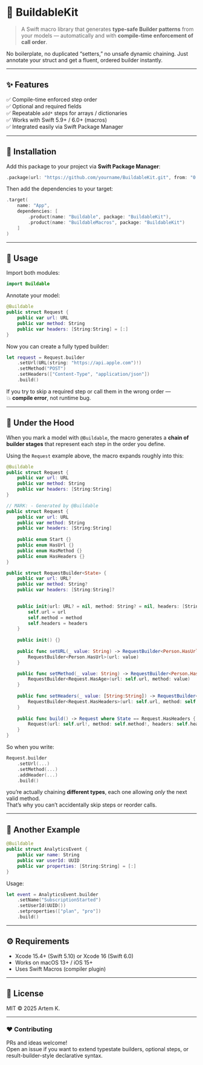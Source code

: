 # 🧱 BuildableKit

> A Swift macro library that generates **type-safe Builder patterns** from your models — automatically and with **compile-time enforcement of call order**.

No boilerplate, no duplicated “setters,” no unsafe dynamic chaining.
Just annotate your struct and get a fluent, ordered builder instantly.

---

## ✨ Features

✅ Compile-time enforced step order  
✅ Optional and required fields  
✅ Repeatable `add*` steps for arrays / dictionaries  
✅ Works with Swift 5.9+ / 6.0+ (macros)  
✅ Integrated easily via Swift Package Manager  

---

## 🧩 Installation

Add this package to your project via **Swift Package Manager**:

```swift
.package(url: "https://github.com/yourname/BuildableKit.git", from: "0.1.5")
```

Then add the dependencies to your target:

```swift
.target(
    name: "App",
    dependencies: [
        .product(name: "Buildable", package: "BuildableKit"),
        .product(name: "BuildableMacros", package: "BuildableKit")
    ]
)
```

---

## 🚀 Usage

Import both modules:

```swift
import Buildable
```

Annotate your model:

```swift
@Buildable
public struct Request {
    public var url: URL
    public var method: String
    public var headers: [String:String] = [:]
}
```

Now you can create a fully typed builder:

```swift
let request = Request.builder
    .setUrl(URL(string: "https://api.apple.com")!)
    .setMethod("POST")
    .setHeaders(["Content-Type", "application/json"])
    .build()
```

If you try to skip a required step or call them in the wrong order —  
💥 **compile error**, not runtime bug.

---

## 🧠 Under the Hood

When you mark a model with `@Buildable`, the macro generates a **chain of builder stages** that represent each step in the order you define.

Using the `Request` example above, the macro expands roughly into this:

```swift
@Buildable
public struct Request {
    public var url: URL
    public var method: String
    public var headers: [String:String]
}

// MARK: - Generated by @Buildable
public struct Request {
    public var url: URL
    public var method: String
    public var headers: [String:String]
    
    public enum Start {}
    public enum HasUrl {}
    public enum HasMethod {}
    public enum HasHeaders {}
}

public struct RequestBuilder<State> {
    public var url: URL?
    public var method: String?
    public var headers: [String:String]?

    
    public init(url: URL? = nil, method: String? = nil, headers: [String : String]) {
        self.url = url
        self.method = method
        self.headers = headers
    }
    
    public init() {}
    
    public func setURL(_ value: String) -> RequestBuilder<Person.HasUrl> where State == Request.Start  {
        RequestBuilder<Person.HasUrl>(url: value)
    }

    public func setMethod(_ value: String) -> RequestBuilder<Person.HasMethod> where State == Request.HasUrl {
        RequestBuilder<Request.HasAge>(url: self.url, method: value)
    }
    
    public func setHeaders(_ value: [String:String]) -> RequestBuilder<Person.HasHeaders> where State == Request.HasMethod {
        RequestBuilder<Request.HasHeaders>(url: self.url, method: self.method, headers: value)
    }
    
    public func build() -> Request where State == Request.HasHeaders {
        Request(url: self.url!, method: self.method!, headers: self.headers!)
    }
}
```

So when you write:

```swift
Request.builder
    .setUrl(...)
    .setMethod(...)
    .addHeader(...)
    .build()
```

you’re actually chaining **different types**, each one allowing *only* the next valid method.  
That’s why you can’t accidentally skip steps or reorder calls.

---

## 🧩 Another Example

```swift
@Buildable
public struct AnalyticsEvent {
    public var name: String
    public var userId: UUID
    public var properties: [String:String] = [:]
}
```

Usage:

```swift
let event = AnalyticsEvent.builder
    .setName("SubscriptionStarted")
    .setUserId(UUID())
    .setproperties(["plan", "pro"])
    .build()
```

---

## ⚙️ Requirements

- Xcode 15.4+ (Swift 5.10) or Xcode 16 (Swift 6.0)
- Works on macOS 13+ / iOS 15+
- Uses Swift Macros (compiler plugin)

---

## 🧾 License

MIT © 2025 Artem K.

---

### ❤️ Contributing

PRs and ideas welcome!  
Open an issue if you want to extend typestate builders, optional steps, or result-builder-style declarative syntax.

